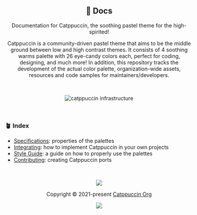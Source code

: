 <p align="center">
  <h2 align="center">📄 Docs</h2>
</p>

<p align="center">
	Documentation for Catppuccin, the soothing pastel theme for the high-spirited!
</p>

<p align="center">
Catppuccin is a community-driven pastel theme that aims to be the middle ground between low and high contrast themes. It consists of 4 soothing warms palette with 26 eye-candy colors each, perfect for coding, designing, and much more! In addition, this repository tracks the development of the actual color palette, organization-wide assets, resources and code samples for maintainers/developers.
</p>

&nbsp;

<p align="center">
<img src="https://raw.githubusercontent.com/catppuccin/catppuccin/main/assets/palette/demo.png" alt="catppuccin infrastructure"/>
</p>

&nbsp;

### 🪴 Index

+ [Specifications](https://github.com/catppuccin/catppuccin/blob/dev/docs/specs.md): properties of the palettes
+ [Integrating](https://github.com/catppuccin/catppuccin/blob/dev/docs/integration.md): how to implement Catppuccin in your own projects
+ [Style Guide](https://github.com/catppuccin/catppuccin/blob/dev/docs/style-guide.md): a guide on how to properly use the palettes
+ [Contributing](https://github.com/catppuccin/catppuccin/blob/dev/docs/contributing.md): creating Catppuccin ports

&nbsp;

<p align="center"><img src="https://raw.githubusercontent.com/catppuccin/catppuccin/main/assets/footers/gray0_ctp_on_line.svg?sanitize=true" /></p>
<p align="center">Copyright &copy; 2021-present <a href="https://github.com/catppuccin" target="_blank">Catppuccin Org</a>
<p align="center"><a href="https://github.com/catppuccin/catppuccin/blob/main/LICENSE"><img src="https://img.shields.io/static/v1.svg?style=for-the-badge&label=License&message=MIT&logoColor=d9e0ee&colorA=302d41&colorB=c9cbff"/></a></p>
